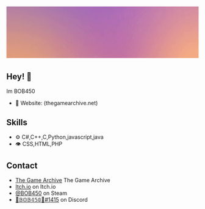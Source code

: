 <h1 align="center">
  <img src="/ezgif-2-55bfe4cca5b0.gif" alt="BOB450" />
</h1>

## Hey! 👋
Im BOB450

- 🧭 Website: (thegamearchive.net)

## Skills
- ⚙️ C#,C++,C,Python,javascript,java
- 👁️ CSS,HTML,PHP

## Contact
- [The Game Archive](https://thegamearchive.net/) The Game Archive
- [Itch.io](https://bob4500.itch.io/) on Itch.io
- [@BOB450](https://steamcommunity.com/id/BOB450/) on Steam
- [🐲𝔹𝕆𝔹𝟜𝟝𝟘🐲#1415](https://discordapp.com/users/277920295833305088) on Discord
